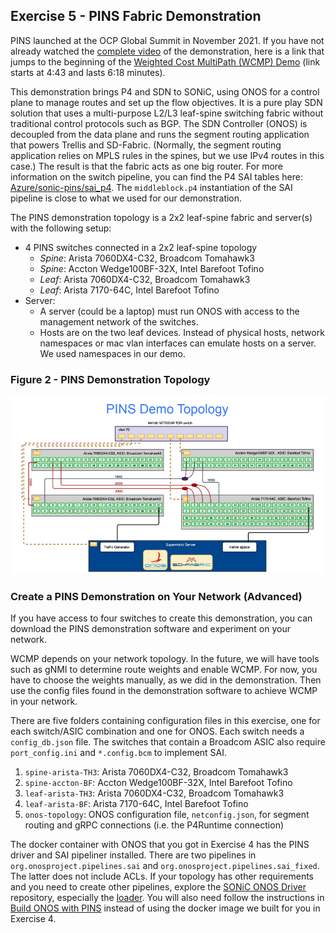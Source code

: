 <!--
Copyright 2021-present Open Networking Foundation

SPDX-License-Identifier: Apache-2.0
-->

## Exercise 5 - PINS Fabric Demonstration

PINS launched at the OCP Global Summit in November 2021. If you have not already
watched the [complete video](https://www.youtube.com/watch?v=iZuWdiV9dnc) of the
demonstration, here is a link that jumps to the beginning of the [Weighted Cost
MultiPath (WCMP) Demo](https://www.youtube.com/watch?v=iZuWdiV9dnc&t=271s) (link
starts at 4:43 and lasts 6:18 minutes).

This demonstration brings P4 and SDN to SONiC, using ONOS for a control plane to
manage routes and set up the flow objectives. It is a pure play SDN solution
that uses a multi-purpose L2/L3 leaf-spine switching fabric without traditional
control protocols such as BGP.  The SDN Controller (ONOS) is decoupled from the
data plane and runs the segment routing application that powers Trellis and
SD-Fabric. (Normally, the segment routing application relies on MPLS rules in
the spines, but we use IPv4 routes in this case.) The result is that the fabric
acts as one big router. For more information on the switch pipeline, you can
find the P4 SAI tables here:
[Azure/sonic-pins/sai_p4](https://github.com/Azure/sonic-pins/tree/main/sai_p4/instantiations/google).
The `middleblock.p4` instantiation of the SAI pipeline is close to what we used
for our demonstration.

The PINS demonstration topology is a 2x2 leaf-spine fabric and server(s) with
the following setup:

* 4 PINS switches connected in a 2x2 leaf-spine topology
    * _Spine_: Arista 7060DX4-C32, Broadcom Tomahawk3
    * _Spine_: Accton Wedge100BF-32X, Intel Barefoot Tofino
    * _Leaf_: Arista 7060DX4-C32, Broadcom Tomahawk3
    * _Leaf_: Arista 7170-64C, Intel Barefoot Tofino
* Server:
    * A server (could be a laptop) must run ONOS with access to the management
      network of the switches.
    * Hosts are on the two leaf devices. Instead of physical hosts, network
      namespaces or mac vlan interfaces can emulate hosts on a server. We used
      namespaces in our demo.

### Figure 2 - PINS Demonstration Topology

![alt_text](PINS-Demo-Topology.png "PINS Demo Topology")

### Create a PINS Demonstration on Your Network (Advanced)

If you have access to four switches to create this demonstration, you can
download the PINS demonstration software and experiment on your network.

WCMP depends on your network topology. In the future, we will have tools such as
gNMI to determine route weights and enable WCMP. For now, you have to choose the
weights manually, as we did in the demonstration. Then use the config files
found in the demonstration software to achieve WCMP in your network.

There are five folders containing configuration files in this exercise, one for
each switch/ASIC combination and one for ONOS. Each switch needs a
`config_db.json` file. The switches that contain a Broadcom ASIC also require
`port_config.ini` and `*.config.bcm` to implement SAI.

1. `spine-arista-TH3`: Arista 7060DX4-C32, Broadcom Tomahawk3
2. `spine-accton-BF`: Accton Wedge100BF-32X, Intel Barefoot Tofino
3. `leaf-arista-TH3`: Arista 7060DX4-C32, Broadcom Tomahawk3
4. `leaf-arista-BF`: Arista 7170-64C, Intel Barefoot Tofino
5. `onos-topology`: ONOS configuration file, `netconfig.json`, for segment
   routing and gRPC connections (i.e. the P4Runtime connection)

The docker container with ONOS that you got in Exercise 4 has the PINS driver
and SAI pipeliner installed. There are two pipelines in
`org.onosproject.pipelines.sai` and `org.onosproject.pipelines.sai_fixed`. The
latter does not include ACLs. If your topology has other requirements and you
need to create other pipelines, explore the [SONiC ONOS
Driver](https://github.com/pins/sonic-onos-driver) repository, especially the
[loader](https://github.com/pins/sonic-onos-driver/blob/main/pipeliner/src/main/java/org/onosproject/pipelines/sai/SaiPipeconfLoader.java).
You will also need follow the instructions in [Build ONOS with
PINS](../BuildONOSwithPINS) instead of using the docker image we built for you
in Exercise 4.
